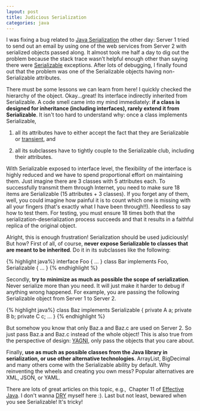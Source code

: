 ```yaml
---
layout: post
title: Judicious Serialization
categories: java
---
```


I was fixing a bug related to [Java Serialization][1] the other day: Server 1 tried to send out an email by using one of the web services from Server 2 with serialized objects passed along. It almost took me half a day to dig out the problem because the stack trace wasn’t helpful enough other than saying there were [Serializable][2] exceptions. After lots of debugging, I finally found out that the problem was one of the Serializable objects having non-Serializable attributes.

<!--more-->

There must be some lessons we can learn from here! I quickly checked the hierarchy of the object. Okay...great! Its interface indirectly inherited from Serializable. A code smell came into my mind immediately: **if a class is designed for inheritance (including interfaces), rarely extend it from Serializable**. It isn't too hard to understand why: once a class implements Serializable,

1. all its attributes have to either accept the fact that they are Serializable or [transient][3], and

2. all its subclasses have to tightly couple to the Serializable club, including their attributes.

With Serializable exposed to interface level, the flexibility of the interface is highly reduced and we have to spend proportional effort on maintaining them. Just imagine there are 3 classes with 5 attributes each. To successfully transmit them through Internet, you need to make sure 18 items are Serializable (15 attributes + 3 classes). If you forget any of them, well, you could imagine how painful it is to count which one is missing with all your fingers (that's exactly what I have been through!!). Needless to say how to test them. For testing, you must ensure 18 times both that the serialization-deserialization process succeeds and that it results in a faithful replica of the original object.

Alright, this is enough frustration! Serialization should be used judiciously! But how? First of all, of course, **never expose Serializable to classes that are meant to be inherited**. Do it in its subclasses like the following:

{% highlight java%}
interface Foo { ... }
class Bar implements Foo, Serializable { ... }
{% endhighlight %}

Secondly, **try to minimize as much as possible the scope of serialization**. Never serialize more than you need. It will just make it harder to debug if anything wrong happened. For example, you are passing the following Serializable object from Server 1 to Server 2. 

{% highlight java%}
class Baz implements Serializable {
    private A a;
    private B b;
    private C c;
    ...
}
{% endhighlight %}

But somehow you know that only Baz.a and Baz.c are used on Server 2. So just pass Baz.a and Baz.c instead of the whole object! This is also true from the perspective of design: [YAGNI][4], only pass the objects that you care about.

Finally, **use as much as possible classes from the Java library in serialization, or use other alternative technologies**. ArrayList, BigDecimal and many others come with the Serializable ability by default. Why reinventing the wheels and creating you own mess? Popular alternatives are XML, JSON, or YAML.

There are lots of great articles on this topic, e.g.,  Chapter 11 of [Effective Java][5]. I don't wanna [DRY][6] myself here :). Last but not least, bewared when you see Serializable! It's tricky!

[1]: http://en.wikipedia.org/wiki/Serialization
[2]: http://java.sun.com/javase/7/docs/api/java/io/Serializable.html
[3]: http://en.wikibooks.org/wiki/Java_Programming/Keywords/transient
[4]: http://en.wikipedia.org/wiki/You_ain%27t_gonna_need_it
[5]: http://www.amazon.com/Effective-Java-2nd-Joshua-Bloch/dp/0321356683
[6]: http://en.wikipedia.org/wiki/Don%27t_repeat_yourself